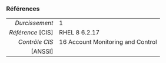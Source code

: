 ### Références

|                 |    |
|----------------:|:---|
|   *Durcissement*| 1 |
|*Référence* [CIS]| RHEL 8 6.2.17 |
|   *Contrôle CIS*| 16 Account Monitoring and Control |
|          [ANSSI]|  |
